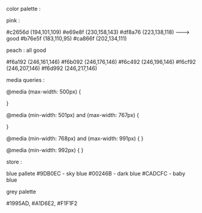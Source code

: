color palette :

pink :

#c2656d (194,101,109)
#e69e8f (230,158,143)
#df8a76 (223,138,118) ---> good
#b76e5f (183,110,95)
#ca866f (202,134,111)

peach : all good

#f6a192 (246,161,146)
#f6b092 (246,176,146)
#f6c492 (246,196,146)
#f6cf92 (246,207,146)
#f6d992 (246,217,146)

media queries :

@media (max-width: 500px) {

}

@media (min-width: 501px) and (max-width: 767px) {

}

@media (min-width: 768px) and (max-width: 991px) {
}

@media (min-width: 992px) {
}

store :

blue pallete
#9DB0EC - sky blue
#00246B - dark blue
#CADCFC - baby blue

grey palette

#1995AD, #A1D6E2, #F1F1F2
